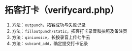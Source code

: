 # 拓客打卡（verifycard.php）

1. 方法：`outpunch`，拓客成功与失败记录
2. 方法：`filloutpunch/static`，拓客打卡录音和拍照及备注页
3. 方法：`qiniuvoice`，长按录音上传七牛云
4. 方法：`subcard_add`，确定提交打卡记录

